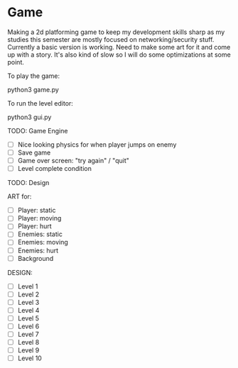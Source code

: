 # Game
Making a 2d platforming game to keep my development skills sharp as my studies this semester are mostly focused on networking/security stuff. Currently a basic version is working. Need to make some art for it and come up with a story. It's also kind of slow so I will do some optimizations at some point.

To play the game:

python3 game.py

To run the level editor:

python3 gui.py

TODO: Game Engine

- [ ] Nice looking physics for when player jumps on enemy
- [ ] Save game
- [ ] Game over screen: "try again" / "quit"
- [ ] Level complete condition 

TODO: Design

ART for:
- [ ] Player: static
- [ ] Player: moving
- [ ] Player: hurt
- [ ] Enemies: static
- [ ] Enemies: moving
- [ ] Enemies: hurt
- [ ] Background

DESIGN:
- [ ] Level 1
- [ ] Level 2
- [ ] Level 3
- [ ] Level 4
- [ ] Level 5
- [ ] Level 6
- [ ] Level 7
- [ ] Level 8
- [ ] Level 9
- [ ] Level 10
